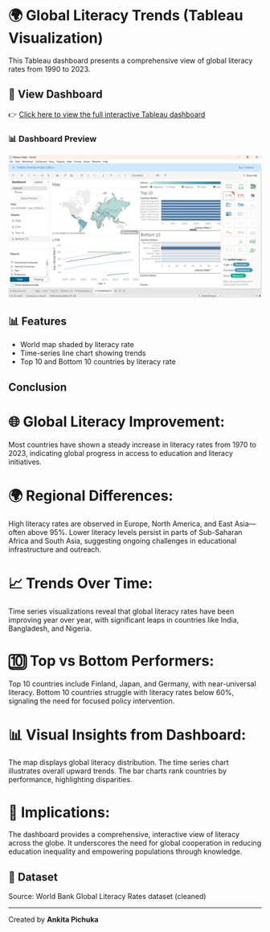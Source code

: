 
# 🌍 Global Literacy Trends (Tableau Visualization)

This Tableau dashboard presents a comprehensive view of global literacy rates from 1990 to 2023. 

## 🔗 View Dashboard
👉 [Click here to view the full interactive Tableau dashboard](https://public.tableau.com/shared/NS8HQ2KR7?:display_count=n&:origin=viz_share_link)

### 📊 Dashboard Preview

![Dashboard Preview](Screenshot%202025-06-02%20142913.png)


## 📊 Features
- World map shaded by literacy rate
- Time-series line chart showing trends
- Top 10 and Bottom 10 countries by literacy rate

## Conclusion

# 🌐 Global Literacy Improvement:
Most countries have shown a steady increase in literacy rates from 1970 to 2023, indicating global progress in access to education and literacy initiatives.

# 🌍 Regional Differences:
High literacy rates are observed in Europe, North America, and East Asia—often above 95%.
Lower literacy levels persist in parts of Sub-Saharan Africa and South Asia, suggesting ongoing challenges in educational infrastructure and outreach.

# 📈 Trends Over Time:
Time series visualizations reveal that global literacy rates have been improving year over year, with significant leaps in countries like India, Bangladesh, and Nigeria.

# 🔟 Top vs Bottom Performers:
Top 10 countries include Finland, Japan, and Germany, with near-universal literacy.
Bottom 10 countries struggle with literacy rates below 60%, signaling the need for focused policy intervention.

# 📊 Visual Insights from Dashboard:

The map displays global literacy distribution.
The time series chart illustrates overall upward trends.
The bar charts rank countries by performance, highlighting disparities.

# 🎯 Implications:
The dashboard provides a comprehensive, interactive view of literacy across the globe. It underscores the need for global cooperation in reducing education inequality and empowering populations through knowledge.


## 📁 Dataset
Source: World Bank Global Literacy Rates dataset (cleaned)

---

Created by **Ankita Pichuka**
